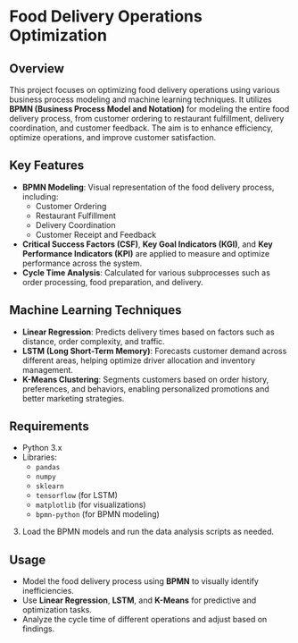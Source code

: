 # Food Delivery Operations Optimization

## Overview
This project focuses on optimizing food delivery operations using various business process modeling and machine learning techniques. It utilizes **BPMN (Business Process Model and Notation)** for modeling the entire food delivery process, from customer ordering to restaurant fulfillment, delivery coordination, and customer feedback. The aim is to enhance efficiency, optimize operations, and improve customer satisfaction.

## Key Features
- **BPMN Modeling**: Visual representation of the food delivery process, including:
  - Customer Ordering
  - Restaurant Fulfillment
  - Delivery Coordination
  - Customer Receipt and Feedback
- **Critical Success Factors (CSF)**, **Key Goal Indicators (KGI)**, and **Key Performance Indicators (KPI)** are applied to measure and optimize performance across the system.
- **Cycle Time Analysis**: Calculated for various subprocesses such as order processing, food preparation, and delivery.
  
## Machine Learning Techniques
- **Linear Regression**: Predicts delivery times based on factors such as distance, order complexity, and traffic.
- **LSTM (Long Short-Term Memory)**: Forecasts customer demand across different areas, helping optimize driver allocation and inventory management.
- **K-Means Clustering**: Segments customers based on order history, preferences, and behaviors, enabling personalized promotions and better marketing strategies.

## Requirements
- Python 3.x
- Libraries:
  - `pandas`
  - `numpy`
  - `sklearn`
  - `tensorflow` (for LSTM)
  - `matplotlib` (for visualizations)
  - `bpmn-python` (for BPMN modeling)




3. Load the BPMN models and run the data analysis scripts as needed.

## Usage
- Model the food delivery process using **BPMN** to visually identify inefficiencies.
- Use **Linear Regression**, **LSTM**, and **K-Means** for predictive and optimization tasks.
- Analyze the cycle time of different operations and adjust based on findings.
